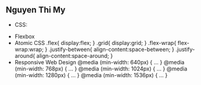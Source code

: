 ## Nguyen Thi My
- CSS:

* Flexbox 
* Atomic CSS
.flex{
    display:flex;
}
.grid{
    display:grid;
}
.flex-wrap{
    flex-wrap:wrap;
}
.justify-between{
    align-content:space-between;
}
.justify-around{
    align-content:space-around;
}
* Responsive Web Design
@media (min-width: 640px) { ... }
@media (min-width: 768px) { ... }
@media (min-width: 1024px) { ... }
@media (min-width: 1280px) { ... }
@media (min-width: 1536px) { ... }
